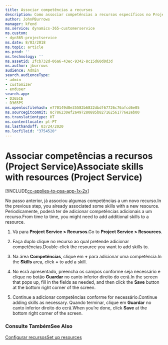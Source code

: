 ```yaml
---
title: Associar competências a recursos
description: Como associar competências a recursos específicos no Project Service
author: JohnPBurrows
manager: kfend
ms.service: dynamics-365-customerservice
ms.custom:
- dyn365-projectservice
ms.date: 8/03/2018
ms.topic: article
ms.prod: ''
ms.technology: ''
ms.assetid: 2fcb732d-06a6-43ec-9342-8c15d60d0d3d
ms.author: jburrows
audience: Admin
search.audienceType:
- admin
- customizer
- enduser
search.app:
- D365CE
- D365PS
ms.openlocfilehash: e770149d8e35582b6832dbdf67726c76afcd6e05
ms.sourcegitcommit: 8c786230ef2a497280885b827162561776e2eb00
ms.translationtype: HT
ms.contentlocale: pt-PT
ms.lasthandoff: 03/24/2020
ms.locfileid: "3754520"
---
```

# <a name="associate-skills-with-resources-project-service"></a><span data-ttu-id="e0225-103">Associar competências a recursos (Project Service)</span><span class="sxs-lookup"><span data-stu-id="e0225-103">Associate skills with resources (Project Service)</span></span>

[!INCLUDE[cc-applies-to-psa-app-1x-2x](../includes/cc-applies-to-psa-app-1x-2x.md)]

<span data-ttu-id="e0225-104">No passo anterior, já associou algumas competências a um novo recurso.</span><span class="sxs-lookup"><span data-stu-id="e0225-104">In the previous step, you already associated some skills with  a new resource.</span></span> <span data-ttu-id="e0225-105">Periodicamente, poderá ter de adicionar competências adicionais a um recurso.</span><span class="sxs-lookup"><span data-stu-id="e0225-105">From time to time, you might need to add additional skills to a resource.</span></span>  
  
1.  <span data-ttu-id="e0225-106">Vá para **Project Service > Recursos**.</span><span class="sxs-lookup"><span data-stu-id="e0225-106">Go to **Project Service > Resources**.</span></span>  
  
2.  <span data-ttu-id="e0225-107">Faça duplo clique no recurso ao qual pretende adicionar competências.</span><span class="sxs-lookup"><span data-stu-id="e0225-107">Double-click the resource you want to add skills to.</span></span>  
  
3.  <span data-ttu-id="e0225-108">Na área **Competências**, clique em **+** para adicionar uma competência.</span><span class="sxs-lookup"><span data-stu-id="e0225-108">In the **Skills** area, click **+** to add a skill.</span></span>  
  
4.  <span data-ttu-id="e0225-109">No ecrã apresentado, preencha os campos conforme seja necessário e clique no botão **Guardar** no canto inferior direito do ecrã.</span><span class="sxs-lookup"><span data-stu-id="e0225-109">In the screen that pops up, fill in the fields as needed, and then click the **Save** button at the bottom right corner of the screen.</span></span>  
  
5.  <span data-ttu-id="e0225-110">Continue a adicionar competências conforme for necessário.</span><span class="sxs-lookup"><span data-stu-id="e0225-110">Continue adding skills as necessary.</span></span> <span data-ttu-id="e0225-111">Quando terminar, clique em **Guardar** no canto inferior direito do ecrã.</span><span class="sxs-lookup"><span data-stu-id="e0225-111">When you’re done, click **Save** at the bottom right corner of the screen.</span></span>  
  
### <a name="see-also"></a><span data-ttu-id="e0225-112">Consulte Também</span><span class="sxs-lookup"><span data-stu-id="e0225-112">See Also</span></span>  
 [<span data-ttu-id="e0225-113">Configurar recursos</span><span class="sxs-lookup"><span data-stu-id="e0225-113">Set up resources</span></span>](../project-service/set-up-resources.md)
